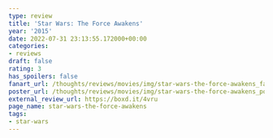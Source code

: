 ```yaml
---
type: review
title: 'Star Wars: The Force Awakens'
year: '2015'
date: 2022-07-31 23:13:55.172000+00:00
categories:
- reviews
draft: false
rating: 3
has_spoilers: false
fanart_url: /thoughts/reviews/movies/img/star-wars-the-force-awakens_fanart.png
poster_url: /thoughts/reviews/movies/img/star-wars-the-force-awakens_poster.png
external_review_url: https://boxd.it/4vru
page_name: star-wars-the-force-awakens
tags:
- star-wars
---
```



